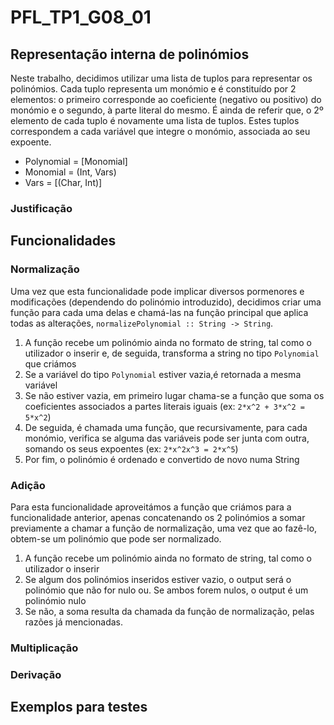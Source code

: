 # PFL_TP1_G08_01

## Representação interna de polinómios
Neste trabalho, decidimos utilizar uma lista de tuplos para representar os polinómios. Cada tuplo representa um monómio e é constituído por 2 elementos: o primeiro corresponde ao coeficiente (negativo ou positivo) do monómio e o segundo, à parte literal do mesmo. É ainda de referir que, o 2º elemento de cada tuplo é novamente uma lista de tuplos. Estes tuplos correspondem a cada variável que integre o monómio, associada ao seu expoente.

- Polynomial = [Monomial]
- Monomial = (Int, Vars)
- Vars = [(Char, Int)]

### Justificação

## Funcionalidades

### Normalização
Uma vez que esta funcionalidade pode implicar diversos pormenores e modificações (dependendo do polinómio introduzido), decidimos criar uma função para cada uma delas e chamá-las na função principal que aplica todas as alterações, `normalizePolynomial :: String -> String`.

1. A função recebe um polinómio ainda no formato de string, tal como o utilizador o inserir e, de seguida, transforma a string no tipo `Polynomial` que criámos
2. Se a variável do tipo `Polynomial` estiver vazia,é retornada a mesma variável
3. Se não estiver vazia, em primeiro lugar chama-se a função que soma os coeficientes associados a partes literais iguais (ex: `2*x^2 + 3*x^2 = 5*x^2`)
4. De seguida, é chamada uma função, que recursivamente, para cada monómio, verifica se alguma das variáveis pode ser junta com outra, somando os seus expoentes (ex: `2*x^2x^3 = 2*x^5`)
5. Por fim, o polinómio é ordenado e convertido de novo numa String

### Adição
Para esta funcionalidade aproveitámos a função que criámos para a funcionalidade anterior, apenas concatenando os 2 polinómios a somar previamente a chamar a função de normalização, uma vez que ao fazê-lo, obtem-se um polinómio que pode ser normalizado.

1. A função recebe um polinómio ainda no formato de string, tal como o utilizador o inserir
2. Se algum dos polinómios inseridos estiver vazio, o output será o polinómio que não for nulo ou. Se ambos forem nulos, o output é um polinómio nulo
3. Se não, a soma resulta da chamada da função de normalização, pelas razões já mencionadas.

### Multiplicação

### Derivação

## Exemplos para testes
